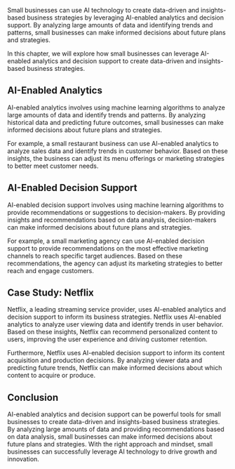 
Small businesses can use AI technology to create data-driven and insights-based business strategies by leveraging AI-enabled analytics and decision support. By analyzing large amounts of data and identifying trends and patterns, small businesses can make informed decisions about future plans and strategies.

In this chapter, we will explore how small businesses can leverage AI-enabled analytics and decision support to create data-driven and insights-based business strategies.

AI-Enabled Analytics
--------------------

AI-enabled analytics involves using machine learning algorithms to analyze large amounts of data and identify trends and patterns. By analyzing historical data and predicting future outcomes, small businesses can make informed decisions about future plans and strategies.

For example, a small restaurant business can use AI-enabled analytics to analyze sales data and identify trends in customer behavior. Based on these insights, the business can adjust its menu offerings or marketing strategies to better meet customer needs.

AI-Enabled Decision Support
---------------------------

AI-enabled decision support involves using machine learning algorithms to provide recommendations or suggestions to decision-makers. By providing insights and recommendations based on data analysis, decision-makers can make informed decisions about future plans and strategies.

For example, a small marketing agency can use AI-enabled decision support to provide recommendations on the most effective marketing channels to reach specific target audiences. Based on these recommendations, the agency can adjust its marketing strategies to better reach and engage customers.

Case Study: Netflix
-------------------

Netflix, a leading streaming service provider, uses AI-enabled analytics and decision support to inform its business strategies. Netflix uses AI-enabled analytics to analyze user viewing data and identify trends in user behavior. Based on these insights, Netflix can recommend personalized content to users, improving the user experience and driving customer retention.

Furthermore, Netflix uses AI-enabled decision support to inform its content acquisition and production decisions. By analyzing viewer data and predicting future trends, Netflix can make informed decisions about which content to acquire or produce.

Conclusion
----------

AI-enabled analytics and decision support can be powerful tools for small businesses to create data-driven and insights-based business strategies. By analyzing large amounts of data and providing recommendations based on data analysis, small businesses can make informed decisions about future plans and strategies. With the right approach and mindset, small businesses can successfully leverage AI technology to drive growth and innovation.
